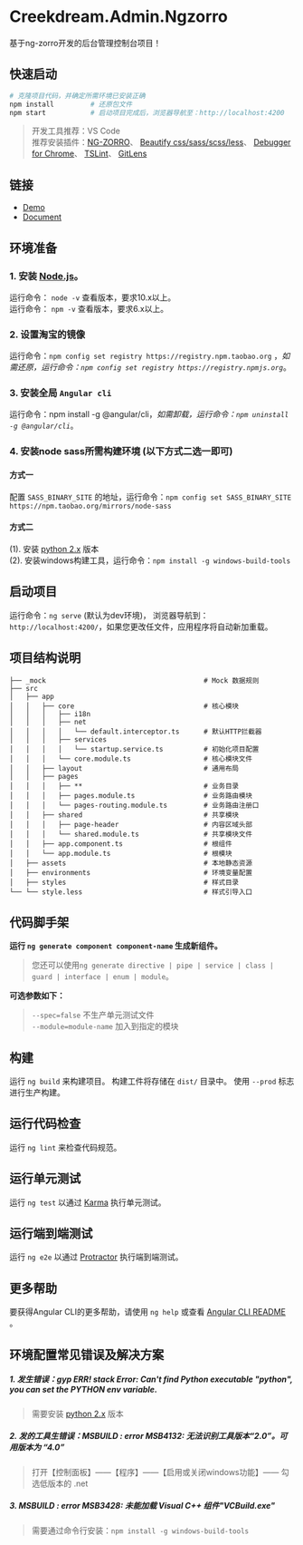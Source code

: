 # Creekdream.Admin.Ngzorro

基于ng-zorro开发的后台管理控制台项目！

## 快速启动

``` bash
# 克隆项目代码，并确定所需环境已安装正确
npm install         # 还原包文件
npm start           # 启动项目完成后，浏览器导航至：http://localhost:4200 
```

> 开发工具推荐：VS Code  
> 推荐安装插件：[NG-ZORRO](https://marketplace.visualstudio.com/items?itemName=cipchk.ng-zorro-vscode)、
[Beautify css/sass/scss/less](https://marketplace.visualstudio.com/items?itemName=michelemelluso.code-beautifier)、
[Debugger for Chrome](https://marketplace.visualstudio.com/items?itemName=msjsdiag.debugger-for-chrome)、
[TSLint](https://marketplace.visualstudio.com/items?itemName=eg2.tslint)、
[GitLens](https://marketplace.visualstudio.com/items?itemName=eamodio.gitlens)

## 链接

* [Demo](https://zengqinglei.github.io/creekdream-admin-ngzorro/)
* [Document](https://ng.ant.design/docs/introduce/zh)

## 环境准备

### 1. 安装 [Node.js](https://nodejs.org/en/download/)。

运行命令： `node -v` 查看版本，要求10.x以上。  
运行命令： `npm -v` 查看版本，要求6.x以上。

### 2. 设置淘宝的镜像

运行命令：`npm config set registry https://registry.npm.taobao.org` ，*如需还原，运行命令：`npm config set registry https://registry.npmjs.org`*。

### 3. 安装全局 `Angular cli`

运行命令：npm install -g @angular/cli，*如需卸载，运行命令：`npm uninstall -g @angular/cli`*。

### 4. 安装node sass所需构建环境 (以下方式二选一即可)

#### 方式一

配置 `SASS_BINARY_SITE` 的地址，运行命令：`npm config set SASS_BINARY_SITE https://npm.taobao.org/mirrors/node-sass`

#### 方式二

(1). 安装 [python 2.x](https://www.python.org/downloads/) 版本  
(2). 安装windows构建工具，运行命令：`npm install -g windows-build-tools`

## 启动项目

运行命令：`ng serve` (默认为dev环境)， 浏览器导航到：`http://localhost:4200/`，如果您更改任文件，应用程序将自动新加重载。

## 项目结构说明

``` code
├── _mock                                       # Mock 数据规则
├── src
│   ├── app
│   │   ├── core                                # 核心模块
│   │   │   ├── i18n
│   │   │   ├── net
│   │   │   │   └── default.interceptor.ts      # 默认HTTP拦截器
│   │   │   ├── services
│   │   │   │   └── startup.service.ts          # 初始化项目配置
│   │   │   └── core.module.ts                  # 核心模块文件
│   │   ├── layout                              # 通用布局
│   │   ├── pages
│   │   │   ├── **                              # 业务目录
│   │   │   ├── pages.module.ts                 # 业务路由模块
│   │   │   └── pages-routing.module.ts         # 业务路由注册口
│   │   ├── shared                              # 共享模块
│   │   │   ├── page-header                     # 内容区域头部
│   │   │   └── shared.module.ts                # 共享模块文件
│   │   ├── app.component.ts                    # 根组件
│   │   └── app.module.ts                       # 根模块
│   ├── assets                                  # 本地静态资源
│   ├── environments                            # 环境变量配置
│   ├── styles                                  # 样式目录
└── └── style.less                              # 样式引导入口
```

## 代码脚手架

**运行 `ng generate component component-name` 生成新组件。**  
> 您还可以使用`ng generate directive | pipe | service | class | guard | interface | enum | module`。

**可选参数如下：**  
> `--spec=false` 不生产单元测试文件  
> `--module=module-name` 加入到指定的模块

## 构建

运行 `ng build` 来构建项目。 构建工件将存储在 `dist/` 目录中。 使用 `--prod` 标志进行生产构建。

## 运行代码检查

运行 `ng lint` 来检查代码规范。

## 运行单元测试

运行 `ng test` 以通过 [Karma](https://karma-runner.github.io) 执行单元测试。

## 运行端到端测试

运行 `ng e2e` 以通过 [Protractor](http://www.protractortest.org/) 执行端到端测试。

## 更多帮助

要获得Angular CLI的更多帮助，请使用 `ng help` 或查看 [Angular CLI README](https://github.com/angular/angular-cli/blob/master/README.md) 。

## 环境配置常见错误及解决方案

##### 1. 发生错误：gyp ERR! stack Error: Can't find Python executable "python", you can set the PYTHON env variable.

> 需要安装 [python 2.x](https://www.python.org/downloads/) 版本

##### 2. 发的工具生错误：MSBUILD : error MSB4132: 无法识别工具版本“2.0”。可用版本为 “4.0”

> 打开【控制面板】——【程序】——【启用或关闭windows功能】—— 勾选低版本的 .net

##### 3. MSBUILD : error MSB3428: 未能加载 Visual C++ 组件"VCBuild.exe"

> 需要通过命令行安装：`npm install -g windows-build-tools`
